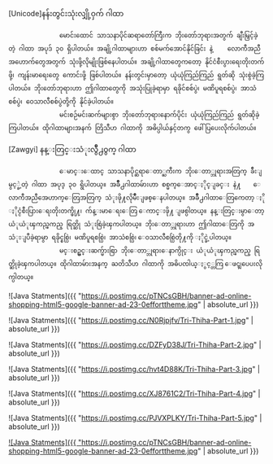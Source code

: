 [Unicode]နန်းတွင်းသုံးလျှို့ဝှက် ဂါထာ

                  မောင်းထောင် သာသနာပိုင်ဆရာတော်ကြီးက ဘိုးတော်ဘုရားအတွက် ချီးမြှင့်ခဲ့တဲ့ ဂါထာ အပုဒ် ၃၀ ရှိပါတယ်။ အချို့ဂါထာများဟာ စစ်မက်အောင်နိုင်ခြင်း နဲ့    လောကီအညီအဟောက်တွေအတွက် သုံးဖို့လိုမျိုးဖြစ်နေပါတယ်။ အချို့ဂါထာတွေကတော့ နိုင်ငံစီးပွားရေးတိုးတက်ဖို့၊ ကျန်းမာရေးတွေ ကောင်းဖို့ ဖြစ်ပါတယ်။ နန်းတွင်းမှာတော့ ယုံယုံကြည်ကြည် ရွတ်ဆို သုံးစွဲခဲ့ကြပါတယ်။ ဘိုးတော်ဘုရားဟာ ဤဂါထာတွေကို အသုံးပြုခဲ့ရာမှာ ရခိုင်စစ်ပွဲ၊ မဏိပူရစစ်ပွဲ၊ အာသံစစ်ပွဲ၊ ဝေသာလီစစ်ပွဲတို့ကို နိုင်ခဲ့ပါတယ်။
                  မင်းစဉ်မင်းဆက်များစွာ ဘိုးတော်ဘုရားနောက်ပိုင်း ယုံယုံကြည်ကြည် ရွတ်ဆိုခဲ့ကြပါတယ်။ ထိုဂါထာများအနက် တြိသီဟ ဂါထာကို အဓိပ္ပါယ်နှင့်တကွ ဖေါ်ပြပေးလိုက်ပါတယ်။

[Zawgyi] နန္းတြင္းသံုးလွ်ဳိ႕ဝွက္ ဂါထာ

                  ေမာင္းေထာင္ သာသနာပိုင္ဆရာေတာ္ႀကီးက ဘိုးေတာ္ဘုရားအတြက္ ခ်ီးျမွင့္ခဲ့တဲ့ ဂါထာ အပုဒ္ ၃၀ ရွိပါတယ္။ အခ်ဳိ႕ဂါထာမ်ားဟာ စစ္မက္ေအာင္ႏိုင္ျခင္း နဲ႔    ေလာကီအညီအေဟာက္ေတြအတြက္ သံုးဖို႔လိုမ်ဳိးျဖစ္ေနပါတယ္။ အခ်ဳိ႕ဂါထာေတြကေတာ့ ႏိုင္ငံစီးပြားေရးတိုးတက္ဖို႔၊ က်န္းမာေရးေတြ ေကာင္းဖို႔ ျဖစ္ပါတယ္။ နန္းတြင္းမွာေတာ့ ယံုယံုၾကည္ၾကည္ ရြတ္ဆို သံုးစြဲခဲ့ၾကပါတယ္။ ဘိုးေတာ္ဘုရားဟာ ဤဂါထာေတြကို အသံုးျပဳခဲ့ရာမွာ ရခိုင္စစ္ပြဲ၊ မဏိပူရစစ္ပြဲ၊ အာသံစစ္ပြဲ၊ ေဝသာလီစစ္ပြဲတို႔ကို ႏိုင္ခဲ့ပါတယ္။
                  မင္းစဥ္မင္းဆက္မ်ားစြာ ဘိုးေတာ္ဘုရားေနာက္ပိုင္း ယံုယံုၾကည္ၾကည္ ရြတ္ဆိုခဲ့ၾကပါတယ္။ ထိုဂါထာမ်ားအနက္ ႀတိသီဟ ဂါထာကို အဓိပၸါယ္ႏွင့္တကြ ေဖၚျပေပးလိုက္ပါတယ္။

![Java Statments]({{ "https://i.postimg.cc/pTNCsGBH/banner-ad-online-shopping-html5-google-banner-ad-23-0efforttheme.jpg" | absolute_url }})

![Java Statments]({{ "https://i.postimg.cc/N0Rjpjfv/Tri-Thiha-Part-1.jpg" | absolute_url }})

![Java Statments]({{ "https://i.postimg.cc/DZFyD38J/Tri-Thiha-Part-2.jpg" | absolute_url }})

![Java Statments]({{ "https://i.postimg.cc/hvt4D88K/Tri-Thiha-Part-3.jpg" | absolute_url }})

![Java Statments]({{ "https://i.postimg.cc/XJ8761C2/Tri-Thiha-Part-4.jpg" | absolute_url }})

![Java Statments]({{ "https://i.postimg.cc/PJVXPLKY/Tri-Thiha-Part-5.jpg" | absolute_url }})





<a href="https://"> ![Java Statments]({{ "https://i.postimg.cc/pTNCsGBH/banner-ad-online-shopping-html5-google-banner-ad-23-0efforttheme.jpg" | absolute_url }}) </a>
